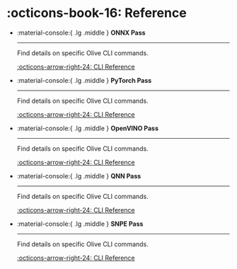 # :octicons-book-16: Reference

<div class="grid cards" markdown>

-   :material-console:{ .lg .middle } __ONNX Pass__
    
    ---
    
    Find details on specific Olive CLI commands.

    [:octicons-arrow-right-24: CLI Reference](./pass/onnx.md)

-   :material-console:{ .lg .middle } __PyTorch Pass__
    
    ---
    
    Find details on specific Olive CLI commands.

    [:octicons-arrow-right-24: CLI Reference](./pass/pytorch.md)

-   :material-console:{ .lg .middle } __OpenVINO Pass__
    
    ---
    
    Find details on specific Olive CLI commands.

    [:octicons-arrow-right-24: CLI Reference](./pass/openvino.md)

-   :material-console:{ .lg .middle } __QNN Pass__
    
    ---
    
    Find details on specific Olive CLI commands.

    [:octicons-arrow-right-24: CLI Reference](./pass/qnn.md)

-   :material-console:{ .lg .middle } __SNPE Pass__
    
    ---
    
    Find details on specific Olive CLI commands.

    [:octicons-arrow-right-24: CLI Reference](./pass/snpe.md)
